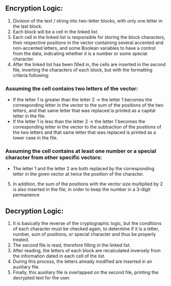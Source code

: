 ## Encryption Logic:
1. Division of the text / string into two-letter blocks, with only one letter in the last block.
2. Each block will be a cell in the linked list.
3. Each cell in the linked list is responsible for storing the block characters, their respective positions in the vector containing several accented and non-accented letters, and some Boolean variables to have a control from the data, indicating whether it is a number or some special character.
4. After the linked list has been filled in, the cells are inserted in the second file, inverting the characters of each block, but with the formatting criteria following:
### Assuming the cell contains two letters of the vector:
- If the letter 1 is greater than the letter 2 -> the letter 1 becomes the corresponding letter in the vector to the sum of the positions of the two letters, and that same letter that was replaced is printed as a capital letter in the file.
- If the letter 1 is less than the letter 2 -> the letter 1 becomes the corresponding letter in the vector to the subtraction of the positions of the two letters and that same letter that was replaced is printed as a lower case in the file.
### Assuming the cell contains at least one number or a special character from other specific vectors:
- The letter 1 and the letter 2 are both replaced by the corresponding letter in the given vector at twice the position of the character.
5. In addition, the sum of the positions with the vector size multiplied by 2 is also inserted in the file, in order to keep the number in a 3-digit permanence

## Decryption Logic:
1. It is basically the reverse of the cryptographic logic, but the conditions of each character must be checked again, to determine if it is a letter, number, sum of positions, or special character and thus be properly treated.
2. The second file is read, therefore filling in the linked list.
3. After reading, the letters of each block are recalculated inversely from the information dated in each cell of the list.
4. During this process, the letters already modified are inserted in an auxiliary file.
5. Finally, this auxiliary file is overlapped on the second file, printing the decrypted text for the user.